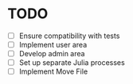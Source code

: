 # TODO

- [ ] Ensure compatibility with tests
- [ ] Implement user area
- [ ] Develop admin area
- [ ] Set up separate Julia processes
- [ ] Implement Move File